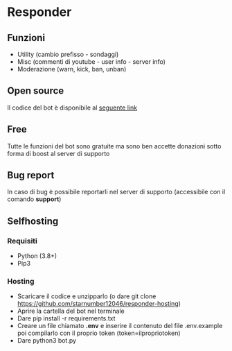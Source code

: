 # Responder
## Funzioni
- Utility (cambio prefisso - sondaggi)
- Misc (commenti di youtube - user info - server info)
- Moderazione (warn, kick, ban, unban)

## Open source
Il codice del bot è disponibile al [seguente link](https://github.com/starnumber12046/Responder-hosting)

## Free
Tutte le funzioni del bot sono gratuite ma sono ben accette donazioni sotto forma di boost al server di supporto

## Bug report
In caso di bug è possibile reportarli nel server di supporto (accessibile con il comando **support**)

## Selfhosting
### Requisiti
- Python (3.8+)
- Pip3

### Hosting

- Scaricare il codice e unzipparlo (o dare git clone https://github.com/starnumber12046/responder-hosting)
- Aprire la cartella del bot nel terminale
- Dare pip install -r requirements.txt
- Creare un file chiamato **.env** e inserire il contenuto del file .env.example poi compilarlo con il proprio token (token=ilpropriotoken)
- Dare python3 bot.py

